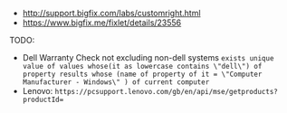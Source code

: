 
- http://support.bigfix.com/labs/customright.html
- https://www.bigfix.me/fixlet/details/23556


TODO: 
- Dell Warranty Check not excluding non-dell systems `exists unique value of values whose(it as lowercase contains \"dell\") of property results whose (name of property of it = \"Computer Manufacturer - Windows\" ) of current computer`
- Lenovo: `https://pcsupport.lenovo.com/gb/en/api/mse/getproducts?productId=`

